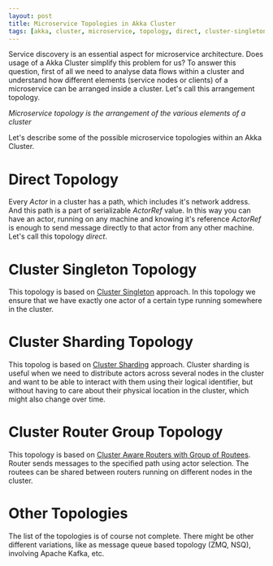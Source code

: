 ```yaml
---
layout: post
title: Microservice Topologies in Akka Cluster
tags: [akka, cluster, microservice, topology, direct, cluster-singleton, cluster-sharding, cluster-router-group]
---
```

Service discovery is an essential aspect for microservice architecture. Does usage of a Akka Cluster simplify this problem for us? To answer this question, first of all we need to analyse data flows within a cluster and understand how different elements (service nodes or clients) of a microservice can be arranged inside a cluster. Let's call this arrangement topology.

_Microservice topology is the arrangement of the various elements of a cluster_

Let's describe some of the possible microservice topologies within an Akka Cluster.

# Direct Topology

Every _Actor_ in a cluster has a path, which includes it's network address. And this path is a part of serializable _ActorRef_ value. In this way you can have an actor, running on any machine and knowing it's reference _ActorRef_ is enough to send message directly to that actor from any other machine. Let's call this topology _direct_.

# Cluster Singleton Topology

This topology is based on [Cluster Singleton](http://doc.akka.io/docs/akka/2.4.1/scala/cluster-singleton.html) approach. In this topology we ensure that we have exactly one actor of a certain type running somewhere in the cluster.

# Cluster Sharding Topology

This topolog is based on [Cluster Sharding](http://doc.akka.io/docs/akka/2.4.1/scala/cluster-sharding.html) approach. Cluster sharding is useful when we need to distribute actors across several nodes in the cluster and want to be able to interact with them using their logical identifier, but without having to care about their physical location in the cluster, which might also change over time.

# Cluster Router Group Topology

This topology is based on [Cluster Aware Routers with Group of Routees](http://doc.akka.io/docs/akka/snapshot/java/cluster-usage.html#Cluster_Aware_Routers). Router sends messages to the specified path using actor selection. The routees can be shared between routers running on different nodes in the cluster.

# Other Topologies

The list of the topologies is of course not complete. There might be other different variations, like as message queue based topology (ZMQ, NSQ), involving Apache Kafka, etc.
